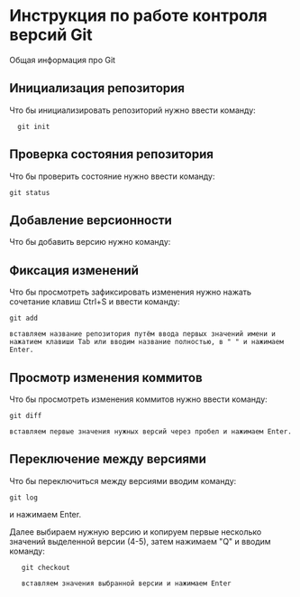 # **Инструкция по работе контроля версий Git**

Общая информация про Git

## Инициализация репозитория 

Что бы инициализировать репозиторий нужно ввести команду: 

      git init

## Проверка состояния репозитория

Что бы проверить состояние нужно ввести команду:

    git status

## Добавление версионности

Что бы добавить версию нужно команду:



## Фиксация изменений

Что бы просмотреть зафиксировать изменения нужно нажать сочетание клавиш Ctrl+S и ввести команду:

    git add 

    вставляем название репозитория путём ввода первых значений имени и нажатием клавиши Tab или вводим название полностью, в " " и нажимаем Enter.

## Просмотр изменения коммитов

Что бы просмотреть изменения коммитов нужно ввести команду:

    git diff 

    вставляем первые значения нужных версий через пробел и нажимаем Enter.

## Переключение между версиями

Что бы переключиться между версиями вводим команду:

    git log 

и нажимаем Enter.     

Далее выбираем нужную версию и копируем первые несколько значений выделенной версии (4-5), затем нажимаем "Q" и вводим команду:

       git checkout 
       
       вставляем значения выбранной версии и нажимаем Enter